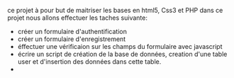 ce projet à pour but de maitriser les bases en html5, Css3 et PHP
dans ce projet nous allons effectuer les taches suivante:
- créer un formulaire d'authentification
- créer un formulaire d'enregistrement
- éffectuer une vérificaion sur les champs du formulaire avec javascript
- écrire un script de création de la base de données, creation d'une table user et d'insertion des données dans cette table.
- 
